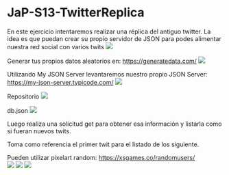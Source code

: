# JaP-S13-TwitterReplica

En este ejercicio intentaremos realizar una réplica del antiguo twitter.
La idea es que puedan crear su propio servidor de JSON para podes alimentar nuestra red social con varios twits
<img src="https://github.com/uscudum/JaP-S13-TwitterReplica/blob/master/img/result.PNG">


Generar tus propios datos aleatorios en: https://generatedata.com/
<img src="https://github.com/uscudum/JaP-S13-TwitterReplica/blob/master/img/generatedata.PNG">

Utilizando My JSON Server levantaremos nuestro propio JSON Server: https://my-json-server.typicode.com/
<img src="https://github.com/uscudum/JaP-S13-TwitterReplica/blob/master/img/JSON%20Server.PNG">

Repositorio
<img src="https://github.com/uscudum/JaP-S13-TwitterReplica/blob/master/img/repositorio.PNG">

db.json
<img src="https://github.com/uscudum/JaP-S13-TwitterReplica/blob/master/img/db.json.PNG">


Luego realiza una solicitud get para obtener esa información y listarla como si fueran nuevos twits.

Toma como referencia el primer twit para el listado de los siguiente.

Pueden utilizar pixelart random: https://xsgames.co/randomusers/
<br>
<img src="https://xsgames.co/randomusers/assets/avatars/pixel/4.jpg">
<img src="https://xsgames.co/randomusers/assets/avatars/pixel/2.jpg">
<img src="https://xsgames.co/randomusers/assets/avatars/pixel/6.jpg">

